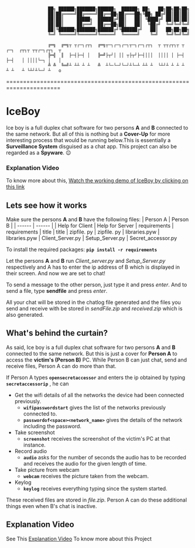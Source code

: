                     ██╗ ██████╗███████╗██████╗  ██████╗ ██╗   ██╗██╗██╗██╗
                    ██║██╔════╝██╔════╝██╔══██╗██╔═══██╗╚██╗ ██╔╝██║██║██║
                    ██║██║     █████╗  ██████╔╝██║   ██║ ╚████╔╝ ██║██║██║
                    ██║██║     ██╔══╝  ██╔══██╗██║   ██║  ╚██╔╝  ╚═╝╚═╝╚═╝
                    ██║╚██████╗███████╗██████╔╝╚██████╔╝   ██║   ██╗██╗██╗
                    ╚═╝ ╚═════╝╚══════╝╚═════╝  ╚═════╝    ╚═╝   ╚═╝╚═╝╚═╝

                    ╔═╗  ╔═╗┬ ┬┌─┐┌┬┐  ╔═╗┬─┐┌─┐┌─┐┬─┐┌─┐┌┬┐  ┬ ┬┬┌┬┐┬ ┬  ┌─┐  ┌┬┐┬ ┬┬┌─┐┌┬┐  ┬
                    ╠═╣  ║  ├─┤├─┤ │   ╠═╝├┬┘│ ││ ┬├┬┘├─┤│││  ││││ │ ├─┤  ├─┤   │ ││││└─┐ │   │
                    ╩ ╩  ╚═╝┴ ┴┴ ┴ ┴   ╩  ┴└─└─┘└─┘┴└─┴ ┴┴ ┴  └┴┘┴ ┴ ┴ ┴  ┴ ┴   ┴ └┴┘┴└─┘ ┴   o

======================================================================
# IceBoy
Ice boy is a full duplex chat software for two persons **A** and **B** connected to the same network. But all of this is nothing but a **Cover-Up** for more interesting process that would be running below.This is essentially a **Surveillance System** disguised as a chat app. This project can also be regarded as a **Spyware**. 😉

### Explanation Video
To know more about this, [Watch the working demo of IceBoy by clicking on this link](https://drive.google.com/file/d/14S-4tNPZWRizCM974CNbGAb2ro_Bv4Am/view?usp=sharing)


## Lets see how it works
Make sure the persons **A** and **B** have the following files:
| Person A | Person B |
| ------ | ------ |
| Help for Client | Help for Server
| requirements | requirements
| title | title
| zipfile. py | zipfile. py
| libraries.pyw | libraries.pyw
| Client_Server.py | Setup_Server.py
| Secret_accessor.py

To install the required packages: **```pip install -r requirements```**

Let the persons **A** and **B** run _Client_server.py_ and _Setup_Server.py_ respectively and A has to enter the ip address of B which is displayed in their screen. And now we are set to chat! 

To send a message to the other person, just type it and press _enter_. 
And to send a file, type **sendfile** and press _enter_. 

All your chat will be stored in the chatlog file generated and the files you send and receive with be stored in _sendFile.zip_ and _received.zip_ which is also generated.

## What's behind the curtain?
As said, Ice boy is a full duplex chat software for two persons **A** and **B** connected to the same network. But this is just a cover for **Person A** to access the **victim's (Person B)** PC. While Person B can just chat, send and receive files, Person A can do more than that. 

If Person A types **```opensecretaccessor```** and enters the ip obtained by typing **```secretaccessorip```** , he can
  - Get the wifi details of all the networks the device had been connected previously. 
    -  **```wifipasswordstart```** gives the list of the networks previously connected to.
    -  **```passwordof<space><network_name>```** gives the details of the network including the password.
  - Take screenshot
    -  **```screenshot```** receives the screenshot of the victim's PC at that instance.
  - Record audio
    -  **```audio```** asks for the number of seconds the audio has to be recorded and receives the audio for the given length of time.
  - Take picture from webcam
    - **```webcam```** receives the picture taken from the webcam.
  - Keylog
    - **```keylog```** receives everything typing since the system started.

These received files are stored in _file.zip_. Person A can do these additional things even when B's chat is inactive.

## Explanation Video

See This [Explanation Video](https://drive.google.com/file/d/14S-4tNPZWRizCM974CNbGAb2ro_Bv4Am/view) To know more about this Project







